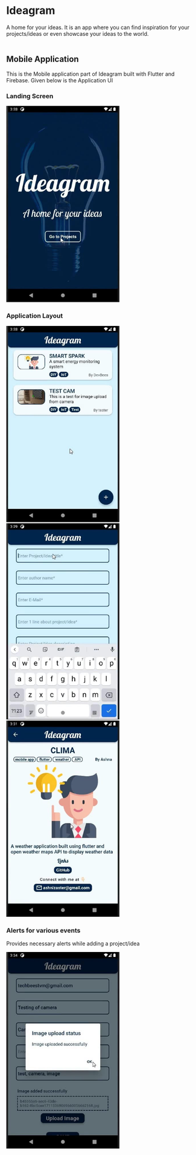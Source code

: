 # Ideagram
A home for your ideas. It is an app where you can find inspiration for your projects/ideas or even showcase your ideas to the world. 
<br><br>

## Mobile Application

This is the Mobile application part of Ideagram built with Flutter and Firebase. Given below is the Application UI

### Landing Screen
<img src="Mobile App/screenshots/landing screen.jpeg" width=300 height=auto>

### Application Layout

<img src="Mobile App/screenshots/project list.jpeg" width=300 height=auto>  <img src="Mobile App/screenshots/entry add.jpeg" width=300 height=auto>  <img src="Mobile App/screenshots/proj display.jpeg" width=300 height=auto>

### Alerts for various events

Provides necessary alerts while adding a project/idea

<img src="Mobile App/screenshots/alert.jpeg" width=300 height=auto>
